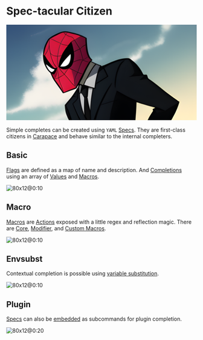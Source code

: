 # Spec-tacular Citizen

![](./spectacularCitizen/banner.png)

Simple completes can be created using `YAML` [Specs].
They are first-class citizens in [Carapace] and behave similar to the internal completers.


## Basic

[Flags] are defined as a map of name and description.
And [Completions] using an array of [Values] and [Macros].

![80x12@0:10](./spectacularCitizen/user.cast)

## Macro

[Macros] are [Actions] exposed with a little regex and reflection magic.
There are [Core], [Modifier], and [Custom Macros].

![80x12@0:10](./spectacularCitizen/macro.cast)

## Envsubst

Contextual completion is possible using [variable substitution].

![80x12@0:10](./spectacularCitizen/envsubst.cast)

## Plugin

[Specs] can also be [embedded] as subcommands for plugin completion.

![80x12@0:20](./spectacularCitizen/plugin.cast)


[Carapace]:https://carapace.sh
[Core]:https://carapace-sh.github.io/carapace-spec/carapace-spec/macros/core.html
[Custom Macros]:https://carapace-sh.github.io/carapace-bin/spec/macros.html
[Modifier]:https://carapace-sh.github.io/carapace-spec/carapace-spec/macros/modifier.html
[variable substitution]:https://carapace-sh.github.io/carapace-spec/carapace-spec/variables.html

[Actions]:https://carapace-sh.github.io/carapace/carapace/action.html
[Specs]:https://carapace-sh.github.io/carapace-bin/spec.html
[Flags]:https://carapace-sh.github.io/carapace-spec/carapace-spec/command/flags.html
[Completions]:https://carapace-sh.github.io/carapace-spec/carapace-spec/command/completion.html

[Values]:https://carapace-sh.github.io/carapace-spec/carapace-spec/values.html
[Macros]:https://carapace-sh.github.io/carapace-spec/carapace-spec/macros.html

[embedded]:https://carapace-sh.github.io/carapace-bin/spec/embed.html
